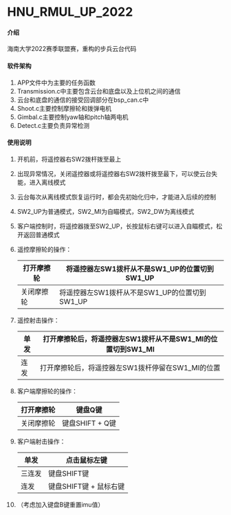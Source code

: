 # HNU_RMUL_UP_2022

#### 介绍
海南大学2022赛季联盟赛，重构的步兵云台代码

#### 软件架构

1. APP文件中为主要的任务函数
2. Transmission.c中主要包含云台和底盘以及上位机之间的通信
3. 云台和底盘的通信的接受回调部分在bsp_can.c中
4. Shoot.c主要控制摩擦轮和拨弹电机
5. Gimbal.c主要控制yaw轴和pitch轴两电机
6. Detect.c主要负责异常检测

#### 使用说明

1. 开机前，将遥控器右SW2拨杆拨至最上

2. 出现异常情况，关闭遥控器或将遥控器右SW2拨杆拨至最下，可以使云台失能，进入离线模式

3. 云台每次从离线模式恢复运行时，都会先初始化归中，才能进入后续的控制

4. SW2_UP为普通模式，SW2_MI为自瞄模式，SW2_DW为离线模式

5. 客户端控制时，将遥控器拨至SW2_UP，长按鼠标右键可以进入自瞄模式，松开返回普通模式

6. 遥控摩擦轮的操作：

   | 打开摩擦轮 | 将遥控器左SW1拨杆从不是SW1_UP的位置切到SW1_UP |
   | ---------- | --------------------------------------------- |
   | 关闭摩擦轮 | 将遥控器左SW1拨杆从不是SW1_UP的位置切到SW1_UP |

7. 遥控射击操作：

   | 单发 | 打开摩擦轮后，将遥控器左SW1拨杆从不是SW1_MI的位置切到SW1_MI |
   | ---- | ----------------------------------------------------------- |
   | 连发 | 打开摩擦轮后，将遥控器左SW1拨杆停留在SW1_MI的位置           |

8. 客户端摩擦轮的操作：

   | 打开摩擦轮 | 键盘Q键         |
   | ---------- | --------------- |
   | 关闭摩擦轮 | 键盘SHIFT + Q键 |

9. 客户端射击操作：

   | 单发   | 点击鼠标左键            |
   | ------ | ----------------------- |
   | 三连发 | 键盘SHIFT键             |
   | 连发   | 键盘SHIFT键 +  鼠标右键 |

10. （考虑加入键盘B键重置imu值）